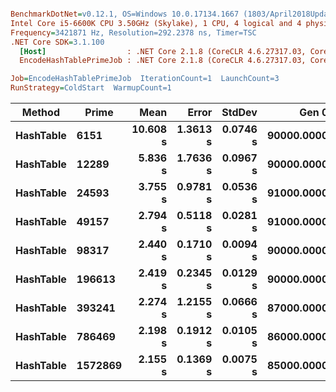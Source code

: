 ``` ini

BenchmarkDotNet=v0.12.1, OS=Windows 10.0.17134.1667 (1803/April2018Update/Redstone4)
Intel Core i5-6600K CPU 3.50GHz (Skylake), 1 CPU, 4 logical and 4 physical cores
Frequency=3421871 Hz, Resolution=292.2378 ns, Timer=TSC
.NET Core SDK=3.1.100
  [Host]                  : .NET Core 2.1.8 (CoreCLR 4.6.27317.03, CoreFX 4.6.27317.03), X64 RyuJIT
  EncodeHashTablePrimeJob : .NET Core 2.1.8 (CoreCLR 4.6.27317.03, CoreFX 4.6.27317.03), X64 RyuJIT

Job=EncodeHashTablePrimeJob  IterationCount=1  LaunchCount=3  
RunStrategy=ColdStart  WarmupCount=1  

```
|    Method |   Prime |     Mean |    Error |   StdDev |      Gen 0 |      Gen 1 |     Gen 2 | Allocated |
|---------- |-------- |---------:|---------:|---------:|-----------:|-----------:|----------:|----------:|
| **HashTable** |    **6151** | **10.608 s** | **1.3613 s** | **0.0746 s** | **90000.0000** | **19000.0000** | **4000.0000** | **521.86 MB** |
| **HashTable** |   **12289** |  **5.836 s** | **1.7636 s** | **0.0967 s** | **90000.0000** | **22000.0000** | **4000.0000** | **521.62 MB** |
| **HashTable** |   **24593** |  **3.755 s** | **0.9781 s** | **0.0536 s** | **91000.0000** | **25000.0000** | **5000.0000** | **521.15 MB** |
| **HashTable** |   **49157** |  **2.794 s** | **0.5118 s** | **0.0281 s** | **91000.0000** | **27000.0000** | **5000.0000** | **520.22 MB** |
| **HashTable** |   **98317** |  **2.440 s** | **0.1710 s** | **0.0094 s** | **90000.0000** | **28000.0000** | **5000.0000** | **518.34 MB** |
| **HashTable** |  **196613** |  **2.419 s** | **0.2345 s** | **0.0129 s** | **90000.0000** | **27000.0000** | **5000.0000** | **514.72 MB** |
| **HashTable** |  **393241** |  **2.274 s** | **1.2155 s** | **0.0666 s** | **87000.0000** | **25000.0000** | **4000.0000** |  **509.3 MB** |
| **HashTable** |  **786469** |  **2.198 s** | **0.1912 s** | **0.0105 s** | **86000.0000** | **25000.0000** | **4000.0000** | **504.69 MB** |
| **HashTable** | **1572869** |  **2.155 s** | **0.1369 s** | **0.0075 s** | **85000.0000** | **25000.0000** | **4000.0000** | **504.71 MB** |
